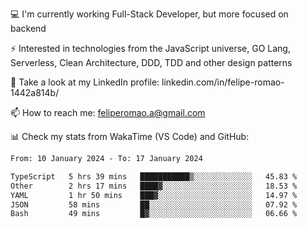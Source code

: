 💻 I'm currently working Full-Stack Developer, but more focused on backend

⚡ Interested in technologies from the JavaScript universe, GO Lang, Serverless, Clean Architecture, DDD, TDD and other design patterns

👥 Take a look at my LinkedIn profile: linkedin.com/in/felipe-romao-1442a814b/

📫 How to reach me: feliperomao.a@gmail.com

📊 Check my stats from WakaTime (VS Code) and GitHub:

<!--START_SECTION:waka-->

```txt
From: 10 January 2024 - To: 17 January 2024

TypeScript   5 hrs 39 mins   ███████████▒░░░░░░░░░░░░░   45.83 %
Other        2 hrs 17 mins   ████▓░░░░░░░░░░░░░░░░░░░░   18.53 %
YAML         1 hr 50 mins    ███▓░░░░░░░░░░░░░░░░░░░░░   14.97 %
JSON         58 mins         ██░░░░░░░░░░░░░░░░░░░░░░░   07.92 %
Bash         49 mins         █▓░░░░░░░░░░░░░░░░░░░░░░░   06.66 %
```

<!--END_SECTION:waka-->

